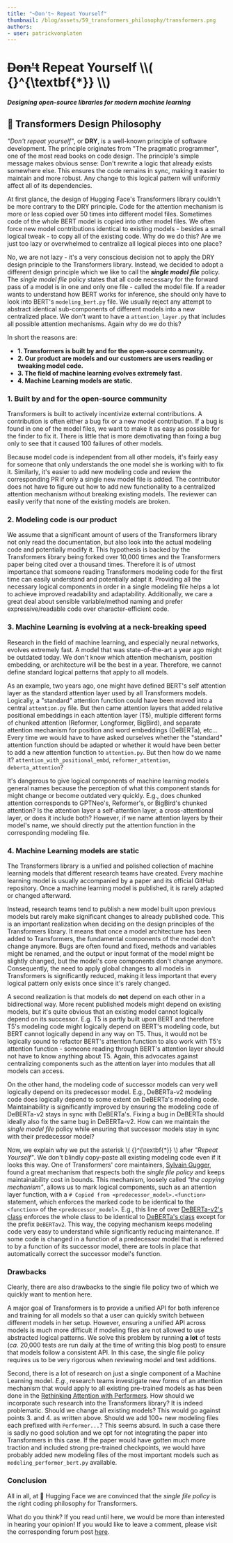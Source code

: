 ```yaml
---
title: "~Don't~ Repeat Yourself"
thumbnail: /blog/assets/59_transformers_philosophy/transformers.png
authors:
- user: patrickvonplaten
---
```


<h1>
	<del>Don't</del> Repeat Yourself \\( {}^{\textbf{*}} \\)
	<h5><i> Designing open-source libraries for modern machine learning </i></h5>
</h1>


## 🤗 Transformers Design Philosophy

*"Don't repeat yourself"*, or **DRY**, is a well-known principle of software development. The principle originates from "The pragmatic programmer", one of the most read books on code design.
The principle's simple message makes obvious sense: Don't rewrite a logic that already exists somewhere else. This ensures the code remains in sync, making it easier to maintain and more robust. Any change to this logical pattern will uniformly affect all of its dependencies.

At first glance, the design of Hugging Face's Transformers library couldn't be more contrary to the DRY principle. Code for the attention mechanism is more or less copied over 50 times into different model files. Sometimes code of the whole BERT model is copied into other model files. We often force new model contributions identical to existing models - besides a small logical tweak - to copy all of the existing code. Why do we do this? Are we just too lazy or overwhelmed to centralize all logical pieces into one place?

No, we are not lazy - it's a very conscious decision not to apply the DRY design principle to the Transformers library. Instead, we decided to adopt a different design principle which we like to call the ***single model file*** policy. The *single model file* policy states that all code necessary for the forward pass of a model is in one and only one file - called the model file. If a reader wants to understand how BERT works for inference, she should only have to look into BERT's `modeling_bert.py` file. 
We usually reject any attempt to abstract identical sub-components of different models into a new centralized place. We don't want to have a `attention_layer.py` that includes all possible attention mechanisms. Again why do we do this?

In short the reasons are:
- **1. Transformers is built by and for the open-source community.**
- **2. Our product are models and our customers are users reading or tweaking model code.**
- **3. The field of machine learning evolves extremely fast.**
- **4. Machine Learning models are static.**

### 1. Built by and for the open-source community
Transformers is built to actively incentivize external contributions. A contribution is often either a bug fix or a new model contribution. If a bug is found in one of the model files, we want to make it as easy as possible for the finder to fix it. There is little that is more demotivating than fixing a bug only to see that it caused 100 failures of other models. 

Because model code is independent from all other models, it's fairly easy for someone that only understands the one model she is working with to fix it. Similarly, it's easier to add new modeling code and review the corresponding PR if only a single new model file is added. The contributor does not have to figure out how to add new functionality to a centralized attention mechanism without breaking existing models. The reviewer can easily verify that none of the existing models are broken.

### 2. Modeling code is our product
We assume that a significant amount of users of the Transformers library not only read the documentation, but also look into the actual modeling code and potentially modify it. This hypothesis is backed by the Transformers library being forked over 10,000 times and the Transformers paper being cited over a thousand times.
Therefore it is of utmost importance that someone reading Transformers modeling code for the first time can easily understand and potentially adapt it. Providing all the necessary logical components in order in a single modeling file helps a lot to achieve improved readability and adaptability. Additionally, we care a great deal about sensible variable/method naming and prefer expressive/readable code over character-efficient code. 

### 3. Machine Learning is evolving at a neck-breaking speed
Research in the field of machine learning, and especially neural networks, evolves extremely fast. A model that was state-of-the-art a year ago might be outdated today. We don't know which attention mechanism, position embedding, or architecture will be the best in a year. Therefore, we cannot define standard logical patterns that apply to all models. 

As an example, two years ago, one might have defined BERT's self attention layer as the standard attention layer used by all Transformers models. Logically, a "standard" attention function could have been moved into a central `attention.py` file. But then came attention layers that added relative positional embeddings in each attention layer (T5), multiple different forms of chunked attention (Reformer, Longformer, BigBird), and separate attention mechanism for position and word embeddings (DeBERTa), etc... Every time we would have to have asked ourselves whether the "standard" attention function should be adapted or whether it would have been better to add a new attention function to `attention.py`. But then how do we name it? `attention_with_positional_embd`, `reformer_attention`, `deberta_attention`? 

It's dangerous to give logical components of machine learning models general names because the perception of what this component stands for might change or become outdated very quickly. E.g., does chunked attention corresponds to GPTNeo's, Reformer's, or BigBird's chunked attention? Is the attention layer a self-attention layer, a cross-attentional layer, or does it include both? However, if we name attention layers by their model's name, we should directly put the attention function in the corresponding modeling file.

### 4. Machine Learning models are static
The Transformers library is a unified and polished collection of machine learning models that different research teams have created. Every machine learning model is usually accompanied by a paper and its official GitHub repository. Once a machine learning model is published, it is rarely adapted or changed afterward.

Instead, research teams tend to publish a new model built upon previous models but rarely make significant changes to already published code. This is an important realization when deciding on the design principles of the Transformers library.
It means that once a model architecture has been added to Transformers, the fundamental components of the model don't change anymore. Bugs are often found and fixed, methods and variables might be renamed, and the output or input format of the model might be slightly changed, but the model's core components don't change anymore. Consequently, the need to apply global changes to all models in Transformers is significantly reduced, making it less important that every logical pattern only exists once since it's rarely changed.

A second realization is that models do **not** depend on each other in a bidirectional way. More recent published models might depend on existing models, but it's quite obvious that an existing model cannot logically depend on its successor. E.g. T5 is partly built upon BERT and therefore T5's modeling code might logically depend on BERT's modeling code, but BERT cannot logically depend in any way on T5. Thus, it would not be logically sound to refactor BERT's attention function to also work with T5's attention function - someone reading through BERT's attention layer should not have to know anything about T5. Again, this advocates against centralizing components such as the attention layer into modules that all models can access.

On the other hand, the modeling code of successor models can very well logically depend on its predecessor model. E.g., DeBERTa-v2 modeling code does logically depend 
to some extent on DeBERTa's modeling code. Maintainability is significantly improved by ensuring the modeling code of DeBERTa-v2 stays in sync with DeBERTa's. Fixing a bug in 
DeBERTa should ideally also fix the same bug in DeBERTa-v2. How can we maintain the *single model file* policy while ensuring that successor models stay in sync with their predecessor model? 

Now, we explain why we put the asterisk \\( {}^{\textbf{*}} \\) after *"Repeat Yourself"*. We don't blindly copy-paste all existing modeling code even if it looks this way. One of Transformers' core maintainers, [Sylvain Gugger](https://github.com/sgugger), found a great mechanism that respects both the *single file policy* and keeps maintainability cost in bounds. This mechanism, loosely called *"the copying mechanism"*, allows us to mark logical components, such as an attention layer function, with a `# Copied from <predecessor_model>.<function>` statement, which enforces the marked code to be identical to the `<function>` of the `<predecessor_model>`. E.g., this line of over [DeBERTa-v2's class](https://github.com/huggingface/transformers/blob/21decb7731e998d3d208ec33e5b249b0a84c0a02/src/transformers/models/deberta_v2/modeling_deberta_v2.py#L325) enforces the whole class to be identical to [DeBERTa's class](https://github.com/huggingface/transformers/blob/21decb7731e998d3d208ec33e5b249b0a84c0a02/src/transformers/models/deberta/modeling_deberta.py#L336) except for the prefix `DeBERTav2`.
This way, the copying mechanism keeps modeling code very easy to understand while significantly reducing maintenance. If some code is changed in a function of a predecessor model that is referred to by a function of its successor model, there are tools in place that automatically correct the successor model's function.

### Drawbacks
Clearly, there are also drawbacks to the single file policy two of which we quickly want to mention here.

A major goal of Transformers is to provide a unified API for both inference and training for all models so 
that a user can quickly switch between different models in her setup. However, ensuring a unified API across 
models is much more difficult if modeling files are not allowed to use abstracted logical patterns. We solve
this problem by running **a lot** of tests (*ca.* 20,000 tests are run daily at the time of writing this blog post) to ensure that models follow a consistent API. In this case, the single file policy requires us to be very rigorous when reviewing model and test additions.

Second, there is a lot of research on just a single component of a Machine Learning model. *E.g.*, research
teams investigate new forms of an attention mechanism that would apply to all existing pre-trained models as 
has been done in the [Rethinking Attention with Performers](https://arxiv.org/abs/2009.14794). How should 
we incorporate such research into the Transformers library? It is indeed problematic. Should we change 
all existing models? This would go against points 3. and 4. as written above. Should we add 100+ new modeling 
files each prefixed with `Performer...`? This seems absurd. In such a case there is sadly no good solution
and we opt for not integrating the paper into Transformers in this case. If the paper would have gotten 
much more traction and included strong pre-trained checkpoints, we would have probably added new modeling 
files of the most important models such as `modeling_performer_bert.py`
available.


### Conclusion
All in all, at 🤗 Hugging Face we are convinced that the *single file policy* is the right coding philosophy for Transformers.

What do you think? If you read until here, we would be more than interested in hearing your opinion!
If you would like to leave a comment, please visit the corresponding forum post [here](https://discuss.huggingface.co/t/repeat-yourself-transformers-design-philosophy/16483).
